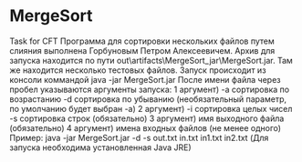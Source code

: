 # MergeSort
Task for CFT
Программа для сортировки нескольких файлов путем слияния выполнена Горбуновым Петром Алексеевичем.
Архив для запуска находится по пути out\artifacts\MergeSort_jar\MergeSort.jar.
Там же находится несколько тестовых файлов.
Запуск происходит из консоли коммандой java -jar MergeSort.jar
После имени файла через пробел указываются аргументы запуска:
1 аргумент) -a сортировка по возрастанию -d сортировка по убыванию (необязательный параметр, по умолчанию будет выбран -а)
2 аргумент) -i сортировка целых чисел -s сортировка строк (обязательно)
3 аргумент) имя выходного файла (обязательно)
4 аргумент) имена входных файлов (не менее одного)
Пример:
java -jar MergeSort.jar -d -s out.txt in.txt in1.txt in2.txt
(Для запуска необходима установленная Java JRE)

